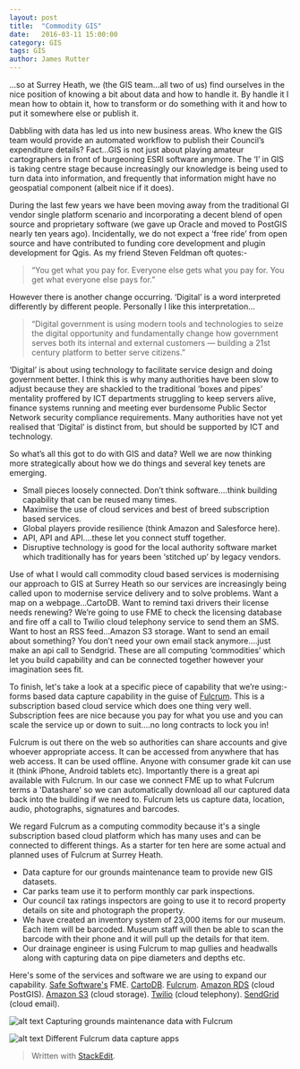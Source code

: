 ```yaml
---
layout: post
title:  "Commodity GIS"
date:   2016-03-11 15:00:00
category: GIS
tags: GIS
author: James Rutter
---
```

...so at Surrey Heath, we (the GIS team...all two of us) find ourselves in the nice position of knowing a bit about data and how to handle it. By handle it I mean how to obtain it, how to transform or do something with it and how to put it somewhere else or publish it.

Dabbling with data has led us into new business areas. Who knew the GIS team would provide an automated workflow to publish their Council’s expenditure details? Fact...GIS is not just about playing amateur cartographers in front of burgeoning ESRI software anymore. The ‘I’ in GIS is taking centre stage because increasingly our knowledge is being used to turn data into information, and frequently that information might have no geospatial component (albeit nice if it does).

During the last few years we have been moving away from the traditional GI vendor single platform scenario and incorporating a decent blend of open source and proprietary software (we gave up Oracle and moved to PostGIS nearly ten years ago). Incidentally, we do not expect a ‘free ride’ from open source and have contributed to funding core development and plugin development for Qgis. As my friend Steven Feldman oft quotes:- 

>“You get what you pay for. Everyone else gets what you pay for. You get what everyone else pays for.” 

However there is another change occurring. ‘Digital’ is a word interpreted differently by different people. Personally I like this interpretation…

>“Digital government is using modern tools and technologies to seize the digital opportunity and fundamentally change how government serves both its internal and external customers — building a 21st century platform to better serve citizens.”

‘Digital’ is about using technology to facilitate service design and doing government better. I think this is why many authorities have been slow to adjust because they are shackled to the traditional ‘boxes and pipes’ mentality proffered by ICT departments struggling to keep servers alive, finance systems running and meeting ever burdensome Public Sector Network security compliance requirements. Many authorities have not yet realised that ‘Digital’ is distinct from, but should be supported by ICT and technology.

So what’s all this got to do with GIS and data? Well we are now thinking more strategically about how we do things and several key tenets are emerging.

 - Small pieces loosely connected. Don’t think software….think building
   capability that can be reused many times.
 - Maximise the use of cloud services and best of breed subscription based services. 
 - Global players provide resilience (think Amazon and Salesforce here). 
 - API, API and API….these let you connect stuff together. 
 - Disruptive technology is good for the local authority software market which
   traditionally has for years been ‘stitched up’ by legacy vendors.

Use of what I would call commodity cloud based services is modernising our approach to GIS at Surrey Heath so our services are increasingly being called upon to modernise service delivery and to solve problems. Want a map on a webpage...CartoDB. Want to remind taxi drivers their license needs renewing? We’re going to use FME to check the licensing database and fire off a call to Twilio cloud telephony service to send them an SMS. Want to host an RSS feed...Amazon S3 storage. Want to send an email about something? You don’t need your own email stack anymore….just make an api call to Sendgrid. These are all computing ‘commodities’ which let you build capability and can be connected together however your imagination sees fit.

To finish, let's take a look at a specific piece of capability that we’re using:- forms based data capture capability in the guise of [Fulcrum][fulcrum]. This is a subscription based cloud service which does one thing very well. Subscription fees are nice because you pay for what you use and you can scale the service up or down to suit….no long contracts to lock you in!

Fulcrum is out there on the web so authorities can share accounts and give whoever appropriate access. It can be accessed from anywhere that has web access. It can be used offline. Anyone with consumer grade kit can use it (think iPhone, Android tablets etc). Importantly there is a great api available with Fulcrum. In our case we connect FME up to what Fulcrum terms a 'Datashare' so we can automatically download all our captured data back into the building if we need to. Fulcrum lets us capture data, location, audio, photographs, signatures and barcodes.

We regard Fulcrum as a computing commodity because it's a single subscription based cloud platform which has many uses and can be connected to different things. As a starter for ten here are some actual and planned uses of Fulcrum at Surrey Heath.

 - Data capture for our grounds maintenance team to provide new GIS datasets.
 - Car parks team use it to perform monthly car park inspections.
 - Our council tax ratings inspectors are going to use it to record property details on site and photograph the property.
 - We have created an inventory system of 23,000 items for our museum. Each item will be barcoded. Museum staff will then be able to scan the barcode with their phone and it will pull up the details for that item.
 - Our drainage engineer is using Fulcrum to map gullies and headwalls along with capturing data on pipe diameters and depths etc.

Here's some of the services and software we are using to expand our capability. [Safe Software's] FME. [CartoDB]. [Fulcrum]. [Amazon RDS] (cloud PostGIS). [Amazon S3] (cloud storage). [Twilio] (cloud telephony). [SendGrid] (cloud email).

![alt text](https://s3-eu-west-1.amazonaws.com/shbcdatastore/web_image_hosting/Fulcrum_data_collection.png "iPhone")
Capturing grounds maintenance data with Fulcrum

![alt text](https://s3-eu-west-1.amazonaws.com/shbcdatastore/web_image_hosting/Fulcrum_apps.png "iPhone")
Different Fulcrum data capture apps

[fulcrum]: http://www.fulcrumapp.com
[amazon rds]:https://aws.amazon.com/rds/ 
[cartodb]:http://cartodb.com 
[safe software's]:http://www.safe.com
[amazon s3]:https://aws.amazon.com/s3/ 
[twilio]:http://www.twilio.com
[sendgrid]:http://www.sendgrid.com

> Written with [StackEdit](https://stackedit.io/).
